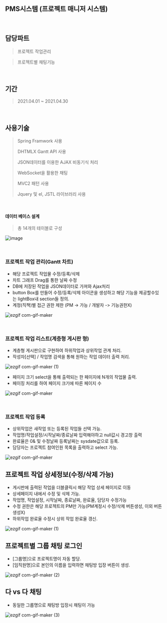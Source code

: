 ## PMS시스템 (프로젝트 매니저 시스템)

<br>

## 담당파트

> 프로젝트 작업관리

> 프로젝트별 채팅기능

<br>

## 기간

> 2021.04.01 ~ 2021.04.30
<br>

## 사용기술

> Spring Framwork 사용
> 
> DHTMLX Gantt API 사용
> 
> JSON데이터를 이용한 AJAX 비동기식 처리
> 
> WebSocket을 활용한 채팅
> 
> MVC2 패턴 사용
>
> Jquery 및 el, JSTL 라이브러리 사용
> 

<br>

#### 데이터 베이스 설계
> 총 14개의 테이블로 구성

![image](https://user-images.githubusercontent.com/77144929/115965820-e22fde80-a565-11eb-9d52-882e4bb4ce5c.png)

<br>

### 프로젝트 작업 관리(Gantt 차트)

* 해당 프로젝트 작업물 수정/등록/삭제
* 차트 그래프 Drag를 통한 날짜 수정
* DB에 저장된 작업을 JSON데이터로 가져와 Ajax처리
* button Box를 만들어 수정/등록/삭제 아이콘을 생성하고 해당 기능을 제공할수있는 lightBox내 section들 정의.
* 계정(직책)별 접근 권한 제한 (PM -> 가능 / 개발자 -> 기능권한X)

![ezgif com-gif-maker](https://user-images.githubusercontent.com/77144929/115966485-b82beb80-a568-11eb-9dd4-dec8213b6dde.gif)

<br>

### 프로젝트 작업 리스트(계층형 게시판 형)

* 계층형 게시판으로 구현하여 하위작업과 상위작업 관계 처리.
* 작성자[선택] / 작업명 검색을 통해 원하는 작업 데이터 출력 처리. 

![ezgif com-gif-maker (1)](https://user-images.githubusercontent.com/77144929/115966970-f3c7b500-a56a-11eb-9924-b70d8e3f754e.gif)

* 페이지 크기 select을 통해 출력되는 한 페이지에 N개의 작업물 출력.
* 페이징 처리를 하여 페이지 크기에 따른 페이지 수

![ezgif com-gif-maker](https://user-images.githubusercontent.com/77144929/115966918-b6632780-a56a-11eb-8703-79f05f058062.gif)

<br>

### 프로젝트 작업 등록
* 상위작업은 새작업 또는 등록된 작업들 선택 가능.
* 작업명/작업설정/시작날짜/종료날짜 입력해야하고 null값시 경고창 출력
* 완료율은 0& 및 수정날짜 등록날짜는 sysdate값으로 등록.
* 담당자는 프로젝트 참여인원 목록을 출력하고 select 가능.

![ezgif com-gif-maker](https://user-images.githubusercontent.com/77144929/115982620-9b7acc80-a5d7-11eb-8be9-34a9364c9e55.gif)

## 프로젝트 작업 상세정보(수정/삭제 가능)
* 게시판에 출력된 작업을 더블클릭시 해당 작업 상세 페이지로 이동
* 상세페이지 내에서 수정 및 삭제 가능.
* 작업명, 작업설정, 시작날짜, 종료날짜, 완료율, 담당자 수정가능
* 수정 권한은 해당 프로젝트의 PM만 가능(PM계정시 수정/삭제 버튼생성, 이외 버튼생성X)
* 하위작업 완료율 수정시 상위 작업 완료율 갱신.

![ezgif com-gif-maker (1)](https://user-images.githubusercontent.com/77144929/115982771-7e92c900-a5d8-11eb-8d5b-19d09369c426.gif)

## 프로젝트별 그룹 채팅 로그인
* [그룹명]으로 프로젝트명이 자동 할당.
* [임직원명]으로 본인의 이름을 입력하면 채팅방 입장 버튼이 생성.

![ezgif com-gif-maker (2)](https://user-images.githubusercontent.com/77144929/115982860-08db2d00-a5d9-11eb-8db5-d409e3b5d9b8.gif)

## 다 vs 다 채팅
* 동일한 그룹명으로 채팅방 입장시 채팅이 가능

![ezgif com-gif-maker (3)](https://user-images.githubusercontent.com/77144929/115983035-d978f000-a5d9-11eb-9974-9fee2b362aef.gif)
